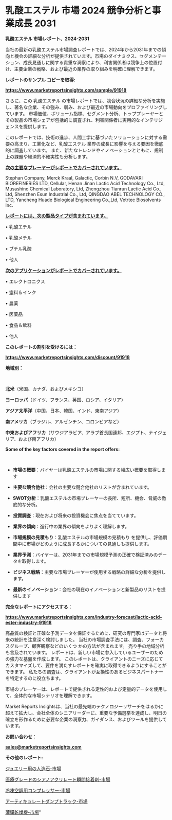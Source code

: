 # 乳酸エステル 市場 2024 競争分析と事業成長 2031

<strong>乳酸エステル 市場レポート、2024-2031</strong>

当社の最新の乳酸エステル市場調査レポートでは、2024年から2031年までの傾向と機会の詳細な分析が提供されています。市場のダイナミクス、セグメンテーション、成長見通しに関する貴重な洞察により、利害関係者は競争上の位置付け、主要企業の戦略、および最近の業界の取り組みを明確に理解できます。



<strong>レポートのサンプル コピーを取得:</strong> <a href=https://www.marketreportsinsights.com/sample/91918>

<strong><u>https://www.marketreportsinsights.com/sample/91918</u></strong></a>

さらに、この 乳酸エステル の市場レポートでは、競合状況の詳細な分析を実施し、著名な企業、その強み、弱み、および最近の市場動向をプロファイリングしています。 市場価値、ボリューム指標、セグメント分析、トッププレーヤーとその製品の市場シェアが包括的に調査され、利害関係者に実用的なインテリジェンスを提供します。

このレポートでは、技術の進歩、人間工学に基づいたソリューションに対する需要の高まり、工業化など、乳酸エステル 業界の成長に影響を与える要因を徹底的に調査しています。 また、新たなトレンドやイノベーションとともに、規制上の課題や経済的不確実性も分析します。



<strong><u>次の主要なプレーヤーがレポートでカバーされています。</u></strong>

Stephan Company, Merck Kraal, Galactic, Corbin N.V, GODAVARI BIOREFINERIES LTD, Cellular, Henan Jinan Lactic Acid Technology Co., Ltd, Musashino Chemical Laboratory, Ltd, Zhengzhou Tianrun Lactic Acid Co., Ltd, Shenzhen Esun Industrial Co., Ltd, QINGDAO ABEL TECHNOLOGY CO., LTD, Yancheng Huade Biological Engineering Co.,Ltd, Vetrtec Biosolvents Inc.



<strong><u><b>レポートには、次の製品タイプが含まれています。</b></u></strong>

• 乳酸エチル

• 乳酸メチル

• ブチル乳酸

• 他人



<strong><u><b>次のアプリケーションがレポートでカバーされています。</b></u></strong>

• エレクトロニクス

• 塗料＆インク

• 農薬

• 医薬品

• 食品＆飲料

• 他人



<strong><b>このレポートの割引を受けるには：</b></strong>

<a href=https://www.marketreportsinsights.com/discount/91918>

<strong><u>https://www.marketreportsinsights.com/discount/91918</u></strong></a>



<strong>地域別：</strong>

<strong> </strong>



<strong>北米</strong>（米国、カナダ、およびメキシコ）



<strong>ヨーロッパ</strong>（ドイツ、フランス、英国、ロシア、イタリア）



<strong>アジア太平洋</strong>（中国、日本、韓国、インド、東南アジア）



<strong>南アメリカ</strong>（ブラジル、アルゼンチン、コロンビアなど）



<strong>中東およびアフリカ</strong>（サウジアラビア、アラブ首長国連邦、エジプト、ナイジェリア、および南アフリカ）



<strong>Some of the key factors covered in the report offers:</strong>

<strong> </strong>
<ul>
  <li>

<strong>市場の概要</strong>：バイヤーは乳酸エステルの市場に関する幅広い概要を取得します</li>
  <li>

<strong>主要な競合他社</strong>：会社の主要な競合他社のリストが含まれています。</li>
  <li>

<strong>SWOT分析</strong>：乳酸エステルの市場プレーヤーの長所、短所、機会、脅威の徹底的な分析。</li>
  <li>

<strong>投資調査</strong>：現在および将来の投資機会に焦点を当てています。</li>
  <li>

<strong>業界の傾向</strong>：進行中の業界の傾向をよりよく理解します。</li>
  <li>

<strong>市場規模の見積もり</strong>：乳酸エステルの市場規模の見積もり を提供し、評価期間中に市場がどのように成長するかについての見通しも提供します。</li>
  <li>

<strong>業界予測</strong>：バイヤーは、2031年までの市場規模予測の正確で検証済みのデータを取得します。</li>
  <li>

<strong>ビジネス戦略</strong>：主要な市場プレーヤーが使用する戦略の詳細な分析を提供します。</li>
  <li>

<strong>最新のイノベーション</strong>：会社の現在のイノベーションと新製品のリストを提供します</li>
</ul>


<strong>完全なレポートにアクセスする</strong>：

<a href=https://www.marketreportsinsights.com/industry-forecast/lactic-acid-ester-industry-91918>

<strong><u>https://www.marketreportsinsights.com/industry-forecast/lactic-acid-ester-industry-91918</u></strong></a>

高品質の検証と正確な予測データを保証するために、研究の専門家はデータと将来の統計を注意深く検討しました。 当社の市場調査手法には、調査、フォーカスグループ、顧客観察などのいくつ かの方法が含まれます。 売り手の地域分析も言及されています。 レポートは、新しい市場に参入しているユーザーのための強力な基盤を作成します。 このレポートは、クライアントのニーズに応じてカスタマイズして、要件を満たすレポートを確実に取得できるようにすることができます。 私たちの調査は、クライアントが互換性のあるビジネスパートナーを特定するのに役立ちます。

市場のプレーヤーは、レポートで提供される定性的および定量的データを使用して、全体的な市場シナリオを理解できます。

Market Reports Insightsは、当社の最先端のテクノロジーリサーチをはるかに超えて拡大し、会社全体のシニアリーダーに、重要な予備選挙を達成し、明日の確立を形作るために必要な企業の洞察力、ガイダンス、およびツールを提供しています。



<strong><b>お問い合わせ</b></strong>：

<a href=mailto:sales@marketreportsinsights.com>

<strong><u>sales@marketreportsinsights.com</u></strong></a>



<strong>その他のレポート:</strong>

<a href=https://www.linkedin.com/pulse/ジュエリー用の人造石-市場-2023-総利益と主要ベンダー-2030-mezif/>ジュエリー用の人造石-市場</a>

<a href=https://www.linkedin.com/pulse/医療グレードのシアノアクリレート瞬間接着剤-市場-2023-競争分析と事業成長-eyudf/>医療グレードのシアノアクリレート瞬間接着剤-市場</a>

<a href=https://www.linkedin.com/pulse/冷凍空調用コンプレッサー-市場-2023-総合分析と事業成長戦略-2030-9ekkc/>冷凍空調用コンプレッサー-市場</a>

<a href=https://www.linkedin.com/pulse/アーティキュレートダンプトラック-市場-2023-最新の-cagr-および成長分析-tjetf/>アーティキュレートダンプトラック-市場</a>

<a href=https://www.linkedin.com/pulse/薄膜乾燥機-市場-2023-swot-分析と最新イノベーション-2030-hkjlf/>薄膜乾燥機-市場</a>"
